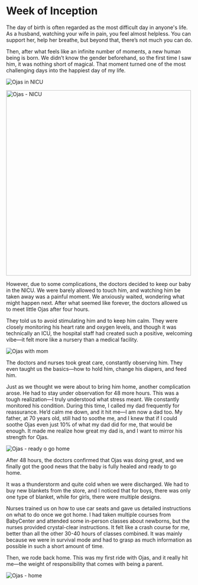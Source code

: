 # Week of Inception

The day of birth is often regarded as the most difficult day in anyone's life. As a husband, watching your wife in pain, you feel almost helpless. You can support her, help her breathe, but beyond that, there’s not much you can do. 

Then, after what feels like an infinite number of moments, a new human being is born. We didn’t know the gender beforehand, so the first time I saw him, it was nothing short of magical. That moment turned one of the most challenging days into the happiest day of my life.

![Ojas in NICU](./images/week1/nicu.jpeg)

<img src="./images/week1/nicu.jpeg" alt="Ojas - NICU" width="500" height="500"/>

However, due to some complications, the doctors decided to keep our baby in the NICU. We were barely allowed to touch him, and watching him be taken away was a painful moment. We anxiously waited, wondering what might happen next. After what seemed like forever, the doctors allowed us to meet little Ojas after four hours.

They told us to avoid stimulating him and to keep him calm. They were closely monitoring his heart rate and oxygen levels, and though it was technically an ICU, the hospital staff had created such a positive, welcoming vibe—it felt more like a nursery than a medical facility.

![Ojas with mom](./images/week1/mom.jpeg)

The doctors and nurses took great care, constantly observing him. They even taught us the basics—how to hold him, change his diapers, and feed him.

Just as we thought we were about to bring him home, another complication arose. He had to stay under observation for 48 more hours. This was a tough realization—I truly understood what stress meant. We constantly monitored his condition. During this time, I called my dad frequently for reassurance. He’d calm me down, and it hit me—I am now a dad too. My father, at 70 years old, still had to soothe me, and I knew that if I could soothe Ojas even just 10% of what my dad did for me, that would be enough. It made me realize how great my dad is, and I want to mirror his strength for Ojas.

![Ojas - ready o go home](./images/week1/discharge.jpeg)


After 48 hours, the doctors confirmed that Ojas was doing great, and we finally got the good news that the baby is fully healed and ready to go home.

It was a thunderstorm and quite cold when we were discharged. We had to buy new blankets from the store, and I noticed that for boys, there was only one type of blanket, while for girls, there were multiple designs.

Nurses trained us on how to use car seats and gave us detailed instructions on what to do once we got home. I had taken multiple courses from BabyCenter and attended some in-person classes about newborns, but the nurses provided crystal-clear instructions. It felt like a crash course for me, better than all the other 30-40 hours of classes combined. It was mainly because we were in survival mode and had to grasp as much information as possible in such a short amount of time.

Then, we rode back home. This was my first ride with Ojas, and it really hit me—the weight of responsibility that comes with being a parent.

![Ojas - home](./images/week1/home.jpeg)
